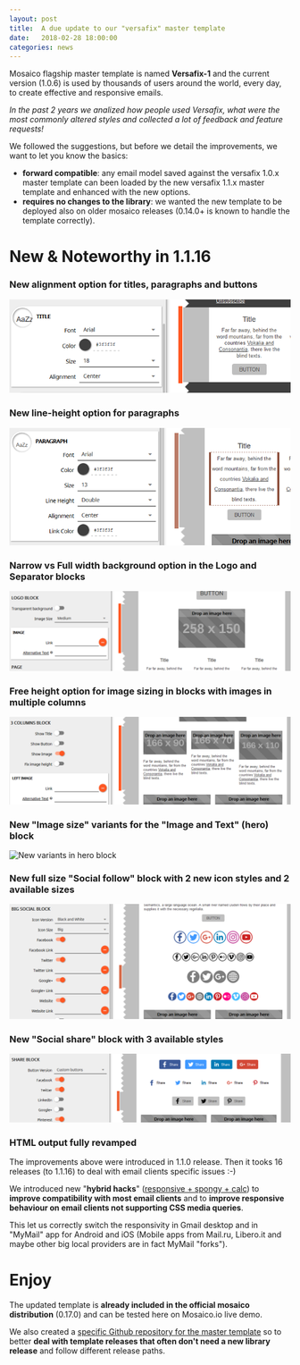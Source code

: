 ```yaml
---
layout: post
title:  A due update to our "versafix" master template
date:   2018-02-28 18:00:00
categories: news
---
```


Mosaico flagship master template is named **Versafix-1** and the current version (1.0.6) is used by thousands of users around the world, every day, to create effective and responsive emails.

*In the past 2 years we analized how people used Versafix, what were the most commonly altered styles and collected a lot of feedback and feature requests!*

We followed the suggestions, but before we detail the improvements, we want to let you know the basics:

- **forward compatible**: any email model saved against the versafix 1.0.x master template can been loaded by the new versafix 1.1.x master template and enhanced with the new options.
- **requires no changes to the library**: we wanted the new template to be deployed also on older mosaico releases (0.14.0+ is known to handle the template correctly).

# New & Noteworthy in 1.1.16

### New alignment option for titles, paragraphs and buttons

![Title, Text and Buttons alignments](/assets/images/versafix-1.1-alignments.png)

### New line-height option for paragraphs

![Line-height](/assets/images/versafix-1.1-lineheight.png)

### Narrow vs Full width background option in the Logo and Separator blocks

![Block background](/assets/images/versafix-1.1-backgrounds.png)

### Free height option for image sizing in blocks with images in multiple columns

![Non-Fixed Image heights option](/assets/images/versafix-1.1-free-img-heights.png)

### New "Image size" variants for the "Image and Text" (hero) block

![New variants in hero block](/assets/images/versafix-1.1-image-text-variants.png)

### New full size "Social follow" block with 2 new icon styles and 2 available sizes

![Social follow block](/assets/images/versafix-1.1-social-follow.png)

### New "Social share" block with 3 available styles

![Social share block](/assets/images/versafix-1.1-social-share.png)

### HTML output fully revamped

The improvements above were introduced in 1.1.0 release. Then it tooks 16 releases (to 1.1.16) to deal with email clients specific issues :-)

We introduced new "**hybrid hacks**" ([responsive + spongy + calc](https://mosaico.io/email-client-tricks/fab4-responsive-beyond-gmail/)) to **improve compatibility with most email clients** and to **improve responsive behaviour on email clients not supporting CSS media queries**.

This let us correctly switch the responsivity in Gmail desktop and in "MyMail" app for Android and iOS (Mobile apps from Mail.ru, Libero.it and maybe other big local providers are in fact MyMail "forks").

# Enjoy

The updated template is **already included in the official mosaico distribution** (0.17.0) and can be tested here on Mosaico.io live demo.

We also created a [specific Github repository for the master template](https://github.com/voidlabs/versafix-template) so to better **deal with template releases that often don't need a new library release** and follow different release paths.

